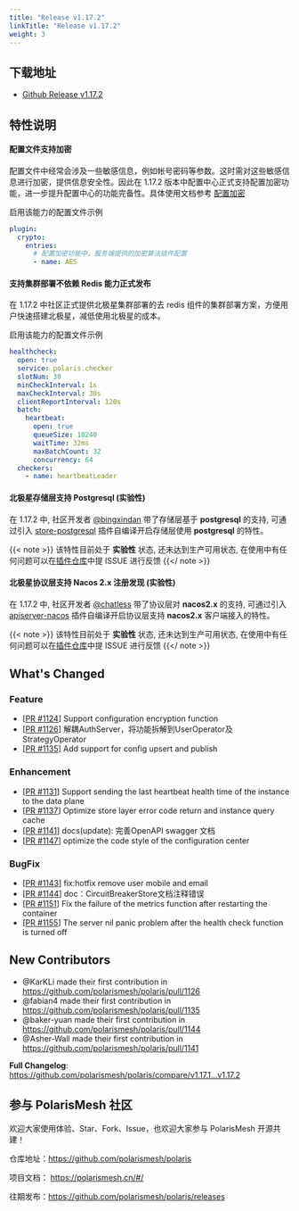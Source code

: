 ```yaml
---
title: "Release v1.17.2"
linkTitle: "Release v1.17.2"
weight: 3
---
```


## 下载地址

- [Github Release v1.17.2](https://github.com/polarismesh/polaris/releases/tag/v1.17.2)

## 特性说明

#### 配置文件支持加密

配置文件中经常会涉及一些敏感信息，例如帐号密码等参数。这时需对这些敏感信息进行加密，提供信息安全性。因此在 1.17.2 版本中配置中心正式支持配置加密功能，进一步提升配置中心的功能完备性。具体使用文档参考 [配置加密](/docs/使用指南/控制台使用/配置中心/配置加密/)

启用该能力的配置文件示例

```yaml
plugin:
  crypto:
    entries:
      # 配置加密功能中，服务端提供的加密算法插件配置
      - name: AES
```

#### 支持集群部署不依赖 Redis 能力正式发布

在 1.17.2 中社区正式提供北极星集群部署的去 redis 组件的集群部署方案，方便用户快速搭建北极星，减低使用北极星的成本。

启用该能力的配置文件示例

```yaml
healthcheck:
  open: true
  service: polaris.checker
  slotNum: 30
  minCheckInterval: 1s
  maxCheckInterval: 30s
  clientReportInterval: 120s
  batch:
    heartbeat:
      open: true
      queueSize: 10240
      waitTime: 32ms
      maxBatchCount: 32
      concurrency: 64
  checkers:
    - name: heartbeatLeader
```

#### 北极星存储层支持 Postgresql (实验性)

在 1.17.2 中, 社区开发者 [@bingxindan](https://github.com/bingxindan) 带了存储层基于 **postgresql** 的支持, 可通过引入 [store-postgresql](https://github.com/polaris-contrib/store-postgresql) 插件自编译开启存储层使用 **postgresql** 的特性。

{{< note >}}
该特性目前处于 **实验性** 状态, 还未达到生产可用状态, 在使用中有任何问题可以在[插件仓库](https://github.com/polaris-contrib/store-postgresql)中提 ISSUE 进行反馈
{{</ note >}}

#### 北极星协议层支持 Nacos 2.x 注册发现 (实验性)

在 1.17.2 中, 社区开发者 [@chatless](https://github.com/chatless) 带了协议层对 **nacos2.x** 的支持, 可通过引入 [apiserver-nacos](https://github.com/polaris-contrib/apiserver-nacos) 插件自编译开启协议层支持 **nacos2.x** 客户端接入的特性。

{{< note >}}
该特性目前处于 **实验性** 状态, 还未达到生产可用状态, 在使用中有任何问题可以在[插件仓库](https://github.com/polaris-contrib/apiserver-nacos)中提 ISSUE 进行反馈
{{</ note >}}

## What's Changed

### Feature

- [[PR #1124](https://github.com/polarismesh/polaris/pull/1124)] Support configuration encryption function
- [[PR #1126](https://github.com/polarismesh/polaris/pull/1126)] 解耦AuthServer，将功能拆解到UserOperator及StrategyOperator
- [[PR #1135](https://github.com/polarismesh/polaris/pull/1135)] Add support for config upsert and publish

### Enhancement

- [[PR #1131](https://github.com/polarismesh/polaris/pull/1130)] Support sending the last heartbeat health time of the instance to the data plane 
- [[PR #1137](https://github.com/polarismesh/polaris/pull/1137)] Optimize store layer error code return and instance query cache
- [[PR #1141](https://github.com/polarismesh/polaris/pull/1141)] docs(update): 完善OpenAPI swagger 文档
- [[PR #1147](https://github.com/polarismesh/polaris/pull/1147)] optimize the code style of the configuration center

### BugFix

- [[PR #1143](https://github.com/polarismesh/polaris/pull/1143)] fix:hotfix remove user mobile and email
- [[PR #1144](https://github.com/polarismesh/polaris/pull/1144)] doc：CircuitBreakerStore文档注释错误
- [[PR #1151](https://github.com/polarismesh/polaris/pull/1151)] Fix the failure of the metrics function after restarting the container
- [[PR #1155](https://github.com/polarismesh/polaris/pull/1155)] The server nil panic problem after the health check function is turned off

## New Contributors
* @KarKLi made their first contribution in https://github.com/polarismesh/polaris/pull/1126
* @fabian4 made their first contribution in https://github.com/polarismesh/polaris/pull/1135
* @baker-yuan made their first contribution in https://github.com/polarismesh/polaris/pull/1144
* @Asher-Wall made their first contribution in https://github.com/polarismesh/polaris/pull/1141

**Full Changelog**: https://github.com/polarismesh/polaris/compare/v1.17.1...v1.17.2

## 参与 PolarisMesh 社区

欢迎大家使用体验、Star、Fork、Issue，也欢迎大家参与 PolarisMesh 开源共建！

仓库地址：https://github.com/polarismesh/polaris

项目文档： https://polarismesh.cn/#/

往期发布：https://github.com/polarismesh/polaris/releases